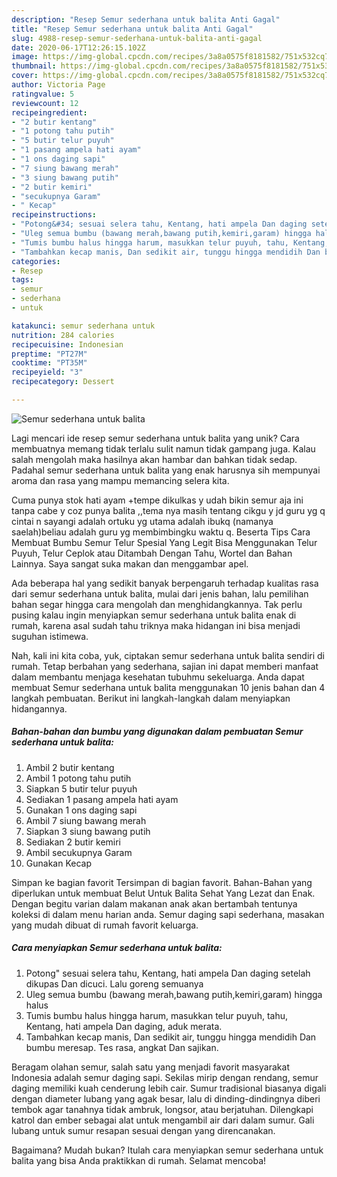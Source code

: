 ```yaml
---
description: "Resep Semur sederhana untuk balita Anti Gagal"
title: "Resep Semur sederhana untuk balita Anti Gagal"
slug: 4988-resep-semur-sederhana-untuk-balita-anti-gagal
date: 2020-06-17T12:26:15.102Z
image: https://img-global.cpcdn.com/recipes/3a8a0575f8181582/751x532cq70/semur-sederhana-untuk-balita-foto-resep-utama.jpg
thumbnail: https://img-global.cpcdn.com/recipes/3a8a0575f8181582/751x532cq70/semur-sederhana-untuk-balita-foto-resep-utama.jpg
cover: https://img-global.cpcdn.com/recipes/3a8a0575f8181582/751x532cq70/semur-sederhana-untuk-balita-foto-resep-utama.jpg
author: Victoria Page
ratingvalue: 5
reviewcount: 12
recipeingredient:
- "2 butir kentang"
- "1 potong tahu putih"
- "5 butir telur puyuh"
- "1 pasang ampela hati ayam"
- "1 ons daging sapi"
- "7 siung bawang merah"
- "3 siung bawang putih"
- "2 butir kemiri"
- "secukupnya Garam"
- " Kecap"
recipeinstructions:
- "Potong&#34; sesuai selera tahu, Kentang, hati ampela Dan daging setelah dikupas Dan dicuci. Lalu goreng semuanya"
- "Uleg semua bumbu (bawang merah,bawang putih,kemiri,garam) hingga halus"
- "Tumis bumbu halus hingga harum, masukkan telur puyuh, tahu, Kentang, hati ampela Dan daging, aduk merata."
- "Tambahkan kecap manis, Dan sedikit air, tunggu hingga mendidih Dan bumbu meresap. Tes rasa, angkat Dan sajikan."
categories:
- Resep
tags:
- semur
- sederhana
- untuk

katakunci: semur sederhana untuk 
nutrition: 284 calories
recipecuisine: Indonesian
preptime: "PT27M"
cooktime: "PT35M"
recipeyield: "3"
recipecategory: Dessert

---
```



![Semur sederhana untuk balita](https://img-global.cpcdn.com/recipes/3a8a0575f8181582/751x532cq70/semur-sederhana-untuk-balita-foto-resep-utama.jpg)

Lagi mencari ide resep semur sederhana untuk balita yang unik? Cara membuatnya memang tidak terlalu sulit namun tidak gampang juga. Kalau salah mengolah maka hasilnya akan hambar dan bahkan tidak sedap. Padahal semur sederhana untuk balita yang enak harusnya sih mempunyai aroma dan rasa yang mampu memancing selera kita.

Cuma punya stok hati ayam +tempe dikulkas y udah bikin semur aja ini tanpa cabe y coz punya balita ,,tema nya masih tentang cikgu y jd guru yg q cintai n sayangi adalah ortuku yg utama adalah ibukq (namanya saelah)beliau adalah guru yg membimbingku waktu q. Beserta Tips Cara Membuat Bumbu Semur Telur Spesial Yang Legit Bisa Menggunakan Telur Puyuh, Telur Ceplok atau Ditambah Dengan Tahu, Wortel dan Bahan Lainnya. Saya sangat suka makan dan menggambar apel.

Ada beberapa hal yang sedikit banyak berpengaruh terhadap kualitas rasa dari semur sederhana untuk balita, mulai dari jenis bahan, lalu pemilihan bahan segar hingga cara mengolah dan menghidangkannya. Tak perlu pusing kalau ingin menyiapkan semur sederhana untuk balita enak di rumah, karena asal sudah tahu triknya maka hidangan ini bisa menjadi suguhan istimewa.


Nah, kali ini kita coba, yuk, ciptakan semur sederhana untuk balita sendiri di rumah. Tetap berbahan yang sederhana, sajian ini dapat memberi manfaat dalam membantu menjaga kesehatan tubuhmu sekeluarga. Anda dapat membuat Semur sederhana untuk balita menggunakan 10 jenis bahan dan 4 langkah pembuatan. Berikut ini langkah-langkah dalam menyiapkan hidangannya.

<!--inarticleads1-->

##### Bahan-bahan dan bumbu yang digunakan dalam pembuatan Semur sederhana untuk balita:

1. Ambil 2 butir kentang
1. Ambil 1 potong tahu putih
1. Siapkan 5 butir telur puyuh
1. Sediakan 1 pasang ampela hati ayam
1. Gunakan 1 ons daging sapi
1. Ambil 7 siung bawang merah
1. Siapkan 3 siung bawang putih
1. Sediakan 2 butir kemiri
1. Ambil secukupnya Garam
1. Gunakan  Kecap


Simpan ke bagian favorit Tersimpan di bagian favorit. Bahan-Bahan yang diperlukan untuk membuat Belut Untuk Balita Sehat Yang Lezat dan Enak. Dengan begitu varian dalam makanan anak akan bertambah tentunya koleksi di dalam menu harian anda. Semur daging sapi sederhana, masakan yang mudah dibuat di rumah favorit keluarga. 

<!--inarticleads2-->

##### Cara menyiapkan Semur sederhana untuk balita:

1. Potong&#34; sesuai selera tahu, Kentang, hati ampela Dan daging setelah dikupas Dan dicuci. Lalu goreng semuanya
1. Uleg semua bumbu (bawang merah,bawang putih,kemiri,garam) hingga halus
1. Tumis bumbu halus hingga harum, masukkan telur puyuh, tahu, Kentang, hati ampela Dan daging, aduk merata.
1. Tambahkan kecap manis, Dan sedikit air, tunggu hingga mendidih Dan bumbu meresap. Tes rasa, angkat Dan sajikan.


Beragam olahan semur, salah satu yang menjadi favorit masyarakat Indonesia adalah semur daging sapi. Sekilas mirip dengan rendang, semur daging memiliki kuah cenderung lebih cair. Sumur tradisional biasanya digali dengan diameter lubang yang agak besar, lalu di dinding-dindingnya diberi tembok agar tanahnya tidak ambruk, longsor, atau berjatuhan. Dilengkapi katrol dan ember sebagai alat untuk mengambil air dari dalam sumur. Gali lubang untuk sumur resapan sesuai dengan yang direncanakan. 

Bagaimana? Mudah bukan? Itulah cara menyiapkan semur sederhana untuk balita yang bisa Anda praktikkan di rumah. Selamat mencoba!
